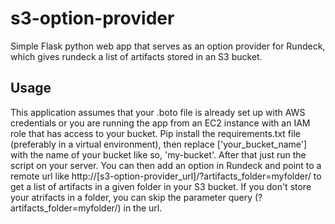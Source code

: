 # s3-option-provider

Simple Flask python web app that serves as an option provider for Rundeck, which gives rundeck a list of artifacts stored in an S3 bucket. 

Usage
-----

This application assumes that your .boto file is already set up with AWS credentials or you are running the app from an EC2 instance with an IAM role that has access to your bucket. Pip install the requirements.txt file (preferably in a virtual environment), then replace ['your_bucket_name'] with the name of your bucket like so, 'my-bucket'. After that just run the script on your server. You can then add an option in Rundeck and point to a remote url like http://[s3-option-provider_url]/?artifacts_folder=myfolder/ to get a list of artifacts in a given folder in your S3 bucket. If you don't store your atrifacts in a folder, you can skip the parameter query (?artifacts_folder=myfolder/) in the url.

